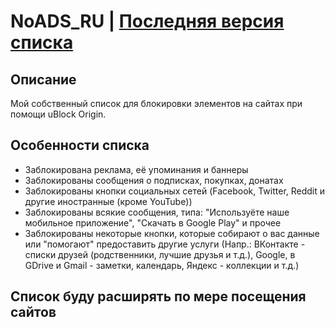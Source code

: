 # NoADS_RU | [Последняя версия списка](https://github.com/Zalexanninev15/NoADS_RU/blob/master/my-ublock-static-filters_2020-02-14_17.26.46.txt)
## Описание
Мой собственный список для блокировки элементов на сайтах при помощи uBlock Origin.
## Особенности списка
* Заблокирована реклама, её упоминания и баннеры
* Заблокированы сообщения о подписках, покупках, донатах
* Заблокированы кнопки социальных сетей (Facebook, Twitter, Reddit и другие иностранные (кроме YouTube))
* Заблокированы всякие сообщения, типа: "Используёте наше мобильное приложение", "Скачать в Google Play" и прочее
* Заблокированы некоторые кнопки, которые собирают о вас данные или "помогают" предоставить другие услуги (Напр.: ВКонтакте - списки друзей (родственники, лучшие друзья и т.д.), Google, в GDrive и Gmail - заметки, календарь, Яндекс - коллекции и т.д.)
## Список буду расширять по мере посещения сайтов
